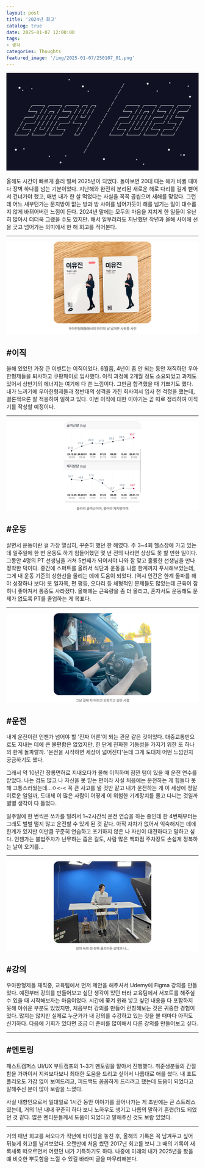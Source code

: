 ```yaml
---
layout: post
title: '2024년 회고'
catalog: true
date: 2025-01-07 12:00:00
tags: 
- 생각
categories: Thoughts
featured_image: '/img/2025-01-07/250107_01.png'
---
```



![01](/img/2025-01-07/250107_01.png) 

올해도 시간이 빠르게 흘러 벌써 2025년이 되었다. 돌아보면 20대 때는 해가 바뀔 때마다 장벽 하나를 넘는 기분이었다. 지난해와 완전히 분리된 새로운 해로 다리를 길게 뻗어서 건너가야 했고, 매번 내가 한 살 먹었다는 사실을 꼭꼭 곱씹으며 새해를 맞았다. 그런데 어느 새부턴가는 문지방이 없는 방과 방 사이를 넘어가듯이 해를 넘기는 일이 대수롭지 않게 바뀌어버린 느낌이 든다. 2024년 말에는 모두의 마음을 지치게 한 일들이 유난히 많아서 더더욱 그랬을 수도 있지만. 해서 일부러라도 지난했던 작년과 올해 사이에 선을 긋고 넘어가는 의미에서 한 해 회고를 적어본다.

------

![01](/img/2025-01-07/250107_02.png) 

## #이직
올해 있었던 가장 큰 이벤트는 이직이었다. 6월쯤, 4년이 좀 안 되는 동안 재직하던 우아한형제들을 퇴사하고 쿠팡페이로 입사했다. 이직 과정에 2개월 정도 소요되었고 과제도 있어서 상반기의 에너지는 여기에 다 쓴 느낌이다. 그만큼 합격했을 때 기쁘기도 했다.
내가 느끼기에 우아한형제들과 정반대의 성격을 가진 회사여서 입사 전 걱정을 했는데, 결론적으론 잘 적응하여 일하고 있다. 이번 이직에 대한 이야기는 곧 따로 정리하여 이직기를 작성할 예정이다.

------

![01](/img/2025-01-07/250107_03.png) 

## #운동
살면서 운동이란 걸 가장 열심히, 꾸준히 했던 한 해였다. 주 3~4회 헬스장에 가고 있는데 일주일에 한 번 운동도 하기 힘들어했던 몇 년 전의 나라면 상상도 못 할 만한 일이다. 그동안 4명의 PT 선생님을 거쳐 5번째가 되어서야 나와 잘 맞고 훌륭한 선생님을 만나 정착한 덕이다.
중간에 스퍼트를 올려서 식단과 운동을 나름 한계까지 푸시해보았는데, 그게 내 운동 기준의 상한선을 올리는 데에 도움이 되었다. (역시 인간은 한계 돌파를 해야 성장하나 보다) 또 일자목, 편 평등, 오다리 등 체형적인 문제들도 많았는데 근육이 잡히니 좋아져서 통증도 사라졌다. 올해에는 근육량을 좀 더 올리고, 혼자서도 운동해도 문제가 없도록 PT를 졸업하는 게 목표다.

------

![01](/img/2025-01-07/250107_04.png) 

## #운전
내게 운전이란 언젠가 넘어야 할 '진짜 어른'이 되는 관문 같은 것이었다. 대중교통만으로도 지내는 데에 큰 불편함은 없었지만, 한 단계 진화한 기동성을 가지기 위한 또 하나의 한계 돌파랄까. '운전을 시작하면 세상이 넓어진다'는데 그게 도대체 어떤 느낌인지 궁금하기도 했다. 

그래서 약 10년간 장롱면허로 지내오다가 올해 이직하며 잠깐 텀이 있을 때 운전 연수를 받았다. 나는 겁도 많고 나 자신을 못 믿는 편이라 사실 처음에는 운전하는 게 힘들다 못해 고통스러웠는데...ㅇ<-< 꼭 큰 사고를 낼 것만 같고 내가 운전하는 게 이 세상에 정말 이로운 일일까, 도대체 이 많은 사람이 어떻게 이 위험한 기계장치를 몰고 다니는 것일까 별별 생각이 다 들었다.

일주일에 한 번씩은 쏘카를 빌려서 1~2시간씩 운전 연습을 하는 중인데 한 4번째부터는 그래도 벌벌 떨지 않고 운전할 수 있게 된 것 같다. 아직 자차가 없어서 익숙해지는 데에 한계가 있지만 이만큼 꾸준히 연습하고 포기하지 않은 나 자신이 대견하다고 말하고 싶다.
언젠가는 불법주차가 난무하는 좁은 길도, 사람 많은 백화점 주차장도 손쉽게 정복하는 날이 오기를...

------

![01](/img/2025-01-07/250107_05.png) 

## #강의
우아한형제들 재직중, 교육팀에서 먼저 제안을 해주셔서 Udemy에 Figma 강의를 만들었다.
예전부터 강의를 만들어보고 싶단 생각이 있던 터라 교육팀에서 서포트를 해주실 수 있을 때 시작해보자는 마음이었다. 시간에 쫓겨 원래 넣고 싶던 내용을 다 포함하지 못해 아쉬운 부분도 있었지만, 처음부터 강의를 만들어 런칭해보는 것은 귀중한 경험이었다. 많지는 않지만 실제로 누군가가 내 강의를 수강하고 있는 것을 볼 때마다 아직도 신기하다. 다음에 기회가 있다면 조금 더 준비를 많이해서 다른 강의를 만들어보고 싶다.

------

## #멘토링
패스트캠퍼스 UI/UX 부트캠프의 1~3기 멘토링을 맡아서 진행했다. 취준생분들의 간절함을 가까이서 지켜보다보니 최대한 도움을 드리고 싶어서 나름대로 애를 썼다. 내 포트폴리오도 가감 없이 보여드리고, 피드백도 꼼꼼하게 드리려고 했는데 도움이 되었다고 말해주신 분이 많아 보람을 느꼈다.

사실 내향인으로서 일대일로 1시간 동안 이야기를 끌어나가는 게 초반에는 큰 스트레스였는데, 거의 1년 내내 꾸준히 하다 보니 노하우도 생기고 나름의 말하기 훈련(?)도 되었던 것 같다. 많은 멘티분들께서 도움이 되었다고 말해주신 것도 보람 있었다.

------

거의 매년 회고를 써오다가 작년에 타이밍을 놓친 후, 올해의 기록은 꼭 남겨두고 싶어 뒤늦게 회고를 남겨보았다. 오랜만에 처음 썼던 2017년 회고를 보니 그 때의 기록이 새록새록 떠오르면서 어렸던 내가 기특하기도 하다. 나중에 미래의 내가 2025년을 봤을 떄 비슷한 뿌듯함을 느낄 수 있길 바라며 글을 마무리해본다.